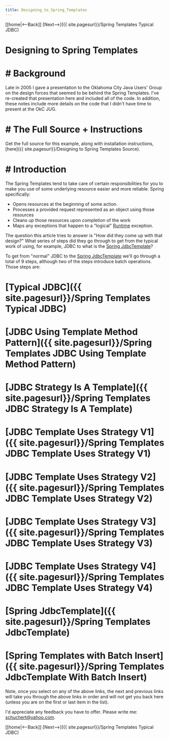 ```yaml
---
title: Designing_to_Spring_Templates
---
```

[[home|<--Back]] [Next-->]({{ site.pagesurl}}/Spring Templates Typical JDBC)

# Designing to Spring Templates 

# # Background 
Late in 2005 I gave a presentation to the Oklahoma City Java Users' Group on the design forces that seemed to be behind the Spring Templates. I've re-created that presentation here and included all of the code. In addition, these notes include more details on the code that I didn't have time to present at the OkC JUG.

# # The Full Source + Instructions 
Get the full source for this example, along with installation instructions, [here]({{ site.pagesurl}}/Designing to Spring Templates Source).

# # Introduction 
The Spring Templates tend to take care of certain responsibilities for you to make you use of some underlying resource easier and more reliable. Spring specifically:
* Opens resources at the beginning of some action.
* Processes a provided request represented as an object using those resources
* Cleans up those resources upon completion of the work
* Maps any exceptions that happen to a "logical" [Runtime](http://java.sun.com/j2se/1.5.0/docs/api/java/lang/Runtime.html) exception.

The question this article tries to answer is "How did they come up with that design?" What series of steps did they go through to get from the typical work of using, for example, JDBC to what is the [Spring JdbcTemplate](http://www.springframework.org/docs/api/org/springframework/jdbc/core/JdbcTemplate.html)?

To get from "normal" JDBC to the [Spring JdbcTemplate](http://www.springframework.org/docs/api/org/springframework/jdbc/core/JdbcTemplate.html) we'll go through a total of 9 steps, although two of the steps introduce batch operations. Those steps are:

# [Typical JDBC]({{ site.pagesurl}}/Spring Templates Typical JDBC)
# [JDBC Using Template Method Pattern]({{ site.pagesurl}}/Spring Templates JDBC Using Template Method Pattern)
# [JDBC Strategy Is A Template]({{ site.pagesurl}}/Spring Templates JDBC Strategy Is A Template)
# [JDBC Template Uses Strategy V1]({{ site.pagesurl}}/Spring Templates JDBC Template Uses Strategy V1)
# [JDBC Template Uses Strategy V2]({{ site.pagesurl}}/Spring Templates JDBC Template Uses Strategy V2)
# [JDBC Template Uses Strategy V3]({{ site.pagesurl}}/Spring Templates JDBC Template Uses Strategy V3)
# [JDBC Template Uses Strategy V4]({{ site.pagesurl}}/Spring Templates JDBC Template Uses Strategy V4)
# [Spring JdbcTemplate]({{ site.pagesurl}}/Spring Templates JdbcTemplate)
# [Spring Templates with Batch Insert]({{ site.pagesurl}}/Spring Templates JdbcTemplate With Batch Insert)

Note, once you select on any of the above links, the next and previous links will take you through the above links in order and will not get you back here (unless you are on the first or last item in the list).

I'd appreciate any feedback you have to offer. Please write me: schuchert@yahoo.com.

[[home|<--Back]] [Next-->]({{ site.pagesurl}}/Spring Templates Typical JDBC)
